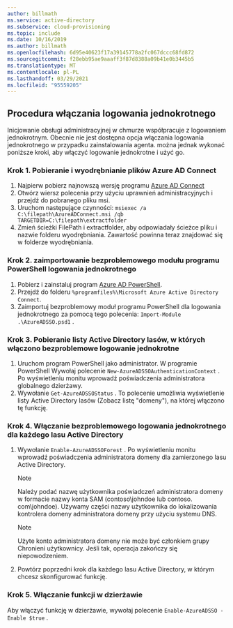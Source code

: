 ```yaml
---
author: billmath
ms.service: active-directory
ms.subservice: cloud-provisioning
ms.topic: include
ms.date: 10/16/2019
ms.author: billmath
ms.openlocfilehash: 6d95e40623f17a39145778a2fc067dccc68fd872
ms.sourcegitcommit: f28ebb95ae9aaaff3f87d8388a09b41e0b3445b5
ms.translationtype: MT
ms.contentlocale: pl-PL
ms.lasthandoff: 03/29/2021
ms.locfileid: "95559205"
---
```

## <a name="steps-to-enable-single-sign-on"></a>Procedura włączania logowania jednokrotnego
Inicjowanie obsługi administracyjnej w chmurze współpracuje z logowaniem jednokrotnym.  Obecnie nie jest dostępna opcja włączania logowania jednokrotnego w przypadku zainstalowania agenta. można jednak wykonać poniższe kroki, aby włączyć logowanie jednokrotne i użyć go. 

### <a name="step-1-download-and-extract-azure-ad-connect-files"></a>Krok 1. Pobieranie i wyodrębnianie plików Azure AD Connect
1.  Najpierw pobierz najnowszą wersję programu [Azure AD Connect](https://www.microsoft.com/download/details.aspx?id=47594)
2.  Otwórz wiersz polecenia przy użyciu uprawnień administracyjnych i przejdź do pobranego pliku msi.
3.  Uruchom następujące czynności:  `msiexec /a C:\filepath\AzureADConnect.msi /qb TARGETDIR=C:\filepath\extractfolder`
4. Zmień ścieżki FilePath i extractfolder, aby odpowiadały ścieżce pliku i nazwie folderu wyodrębniania.  Zawartość powinna teraz znajdować się w folderze wyodrębniania.

### <a name="step-2-import-the-seamless-sso-powershell-module"></a>Krok 2. zaimportowanie bezproblemowego modułu programu PowerShell logowania jednokrotnego

1. Pobierz i zainstaluj program [Azure AD PowerShell](/powershell/azure/active-directory/overview).
2. Przejdź do folderu `%programfiles%\Microsoft Azure Active Directory Connect`.
3. Zaimportuj bezproblemowy moduł programu PowerShell dla logowania jednokrotnego za pomocą tego polecenia: `Import-Module .\AzureADSSO.psd1` .

### <a name="step-3-get-the-list-of-active-directory-forests-on-which-seamless-sso-has-been-enabled"></a>Krok 3. Pobieranie listy Active Directory lasów, w których włączono bezproblemowe logowanie jednokrotne

1. Uruchom program PowerShell jako administrator. W programie PowerShell Wywołaj polecenie `New-AzureADSSOAuthenticationContext` . Po wyświetleniu monitu wprowadź poświadczenia administratora globalnego dzierżawy.
2. Wywołanie `Get-AzureADSSOStatus` . To polecenie umożliwia wyświetlenie listy Active Directory lasów (Zobacz listę "domeny"), na której włączono tę funkcję.

### <a name="step-4-enable-seamless-sso-for-each-active-directory-forest"></a>Krok 4. Włączanie bezproblemowego logowania jednokrotnego dla każdego lasu Active Directory

1. Wywołanie `Enable-AzureADSSOForest` . Po wyświetleniu monitu wprowadź poświadczenia administratora domeny dla zamierzonego lasu Active Directory.

   > [!NOTE]
   >Należy podać nazwę użytkownika poświadczeń administratora domeny w formacie nazwy konta SAM (contoso\johndoe lub contoso. com\johndoe). Używamy części nazwy użytkownika do lokalizowania kontrolera domeny administratora domeny przy użyciu systemu DNS.

   >[!NOTE]
   >Użyte konto administratora domeny nie może być członkiem grupy Chronieni użytkownicy. Jeśli tak, operacja zakończy się niepowodzeniem.

2. Powtórz poprzedni krok dla każdego lasu Active Directory, w którym chcesz skonfigurować funkcję.

### <a name="step-5-enable-the-feature-on-your-tenant"></a>Krok 5. Włączanie funkcji w dzierżawie

Aby włączyć funkcję w dzierżawie, wywołaj polecenie `Enable-AzureADSSO -Enable $true` .